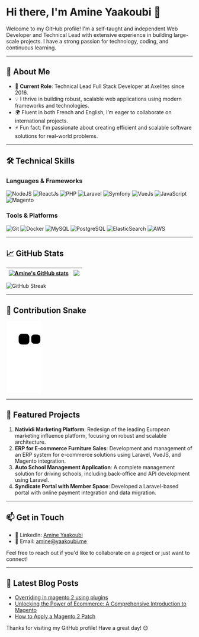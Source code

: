 # Hi there, I'm Amine Yaakoubi 👋

Welcome to my GitHub profile! I'm a self-taught and independent Web Developer and Technical Lead with extensive experience in building large-scale projects. I have a strong passion for technology, coding, and continuous learning.

---

## 🌱 About Me

- 💼 **Current Role**: Technical Lead Full Stack Developer at Axelites since 2016.
- 💡 I thrive in building robust, scalable web applications using modern frameworks and technologies.
- 🌍 Fluent in both French and English, I’m eager to collaborate on international projects.
- ⚡ Fun fact: I'm passionate about creating efficient and scalable software solutions for real-world problems.

---

## 🛠️ Technical Skills

### **Languages & Frameworks**

![NodeJS](https://img.shields.io/badge/NodeJS-339933?style=flat-square&logo=nodedotjs&logoColor=white)
![ReactJs](https://img.shields.io/badge/React-61DAFB?style=flat-square&logo=react&logoColor=white)
![PHP](https://img.shields.io/badge/PHP-777BB4?style=flat-square&logo=php&logoColor=white)
![Laravel](https://img.shields.io/badge/Laravel-FF2D20?style=flat-square&logo=laravel&logoColor=white)
![Symfony](https://img.shields.io/badge/Symfony-000000?style=flat-square&logo=symfony&logoColor=white)
![VueJs](https://img.shields.io/badge/Vue.js-4FC08D?style=flat-square&logo=vue.js&logoColor=white)
![JavaScript](https://img.shields.io/badge/JavaScript-F7DF1E?style=flat-square&logo=javascript&logoColor=black)
![Magento](https://img.shields.io/badge/Magento-EE672F?style=flat-square&logo=magento&logoColor=white)

### **Tools & Platforms**

![Git](https://img.shields.io/badge/Git-F05032?style=flat-square&logo=git&logoColor=white)
![Docker](https://img.shields.io/badge/Docker-2496ED?style=flat-square&logo=docker&logoColor=white)
![MySQL](https://img.shields.io/badge/MySQL-4479A1?style=flat-square&logo=mysql&logoColor=white)
![PostgreSQL](https://img.shields.io/badge/PostgreSQL-336791?style=flat-square&logo=postgresql&logoColor=white)
![ElasticSearch](https://img.shields.io/badge/Elastic%20Search-005571?style=flat-square&logo=elasticsearch&logoColor=white)
![AWS](https://img.shields.io/badge/AWS-232F3E?style=flat-square&logo=amazonaws&logoColor=white)

---

## 📈 GitHub Stats

| <a href="https://github.com/DevAly/github-readme-stats"><img align="center" src="https://github-readme-stats.vercel.app/api?username=DevAly&show_icons=true&include_all_commits=true&theme=radical&hide_border=true" alt="Amine's GitHub stats" /></a> | <a href="https://github.com/DevAly/github-readme-stats"><img align="center" src="https://github-readme-stats.vercel.app/api/top-langs/?username=DevAly&layout=compact&theme=radical&hide_border=true" /></a> |
| ------------- | ------------- |

![GitHub Streak](https://streak-stats.demolab.com?user=DevAly&theme=radical&hide_border=true)

---

## 🐍 Contribution Snake

![Contribution Snake Animation](https://github.com/DevAly/DevAly/blob/output/github-contribution-grid-snake.svg)

---

## 🚀 Featured Projects

1. **Natividi Marketing Platform**: Redesign of the leading European marketing influence platform, focusing on robust and scalable architecture.
2. **ERP for E-commerce Furniture Sales**: Development and management of an ERP system for e-commerce solutions using Laravel, VueJS, and Magento integration.
3. **Auto School Management Application**: A complete management solution for driving schools, including back-office and API development using Laravel.
4. **Syndicate Portal with Member Space**: Developed a Laravel-based portal with online payment integration and data migration.

---

## 📫 Get in Touch

- 💼 LinkedIn: [Amine Yaakoubi](www.linkedin.com/in/amine-yaakoubi)
- 📧 Email: [amine@yaakoubi.me](mailto:amine@yaakoubi.me)

Feel free to reach out if you'd like to collaborate on a project or just want to connect!

---

## 📝 Latest Blog Posts

<!-- BLOG-POST-LIST:START -->
- [Overriding in magento 2 using plugins](https://dev.to/amineyaakoubii/overriding-in-magento-2-using-plugins-c6c)
- [Unlocking the Power of Ecommerce: A Comprehensive Introduction to Magento](https://dev.to/amineyaakoubii/unlocking-the-power-of-ecommerce-a-comprehensive-introduction-to-magento-4lp4)
- [How to Apply a Magento 2 Patch](https://dev.to/amineyaakoubii/how-to-apply-a-magento-2-patch-5aom)
<!-- BLOG-POST-LIST:END -->

Thanks for visiting my GitHub profile! Have a great day! 😊

